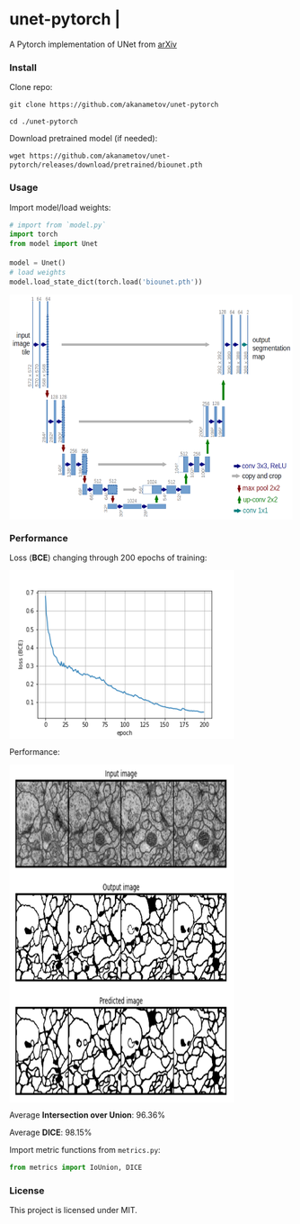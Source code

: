 unet-pytorch |
============
A Pytorch implementation of UNet from [arXiv](https://arxiv.org/pdf/1505.04597.pdf)


### Install

Clone repo:
```
git clone https://github.com/akanametov/unet-pytorch
```
```
cd ./unet-pytorch
```
Download pretrained model (if needed):
```
wget https://github.com/akanametov/unet-pytorch/releases/download/pretrained/biounet.pth
```

### Usage

Import model/load weights:
```python
# import from `model.py`
import torch
from model import Unet

model = Unet()
# load weights
model.load_state_dict(torch.load('biounet.pth'))
```

<a><div>
  <img title="Architecture" alt="Alt text" src="assets/architecture.png" align="center" height="400px" width="600px"/>
</div></a>


### Performance

Loss (**BCE**) changing through 200 epochs of training:
<a><div>
  <img title="Loss" alt="Alt text" src="assets/loss.png" align="center" height="300px" width="400px"/>
</div></a>

Performance:
<a><div>
  <img title="Results" alt="Alt text" src="assets/result.png" align="center" height="600px" width="400px"/>
</div></a>

Average **Intersection over Union**: 96.36%

Average **DICE**: 98.15%

Import metric functions from `metrics.py`:

```python
from metrics import IoUnion, DICE
```

### License

This project is licensed under MIT.
